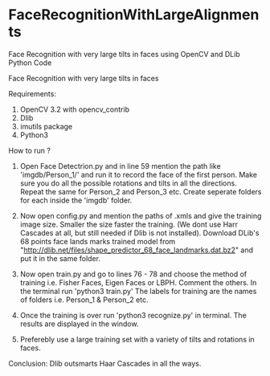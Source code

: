 # FaceRecognitionWithLargeAlignments
Face Recognition with very large tilts in faces using OpenCV and DLib Python Code

Face Recognition with very large tilts in faces 

Requirements:

1. OpenCV 3.2 with opencv_contrib
2. Dlib
3. imutils package
4. Python3

How to run ?

1. Open Face Detectrion.py and in line 59 mention the path like 'imgdb/Person_1/' and run it to record the face of the first person. 
Make sure you do all the possible rotations and tilts in all the directions.
Repeat the same for Person_2 and Person_3 etc. Create seperate folders for each inside the 'imgdb' folder.

2. Now open config.py and mention the paths of .xmls and give the training image size. Smaller the size faster the training. (We dont use Harr Cascades at all, but still needed if Dlib is not installed). Download DLib's 68 points face lands marks trained model from "http://dlib.net/files/shape_predictor_68_face_landmarks.dat.bz2" and put it in the same folder.

3. Now open train.py and go to lines 76 - 78 and choose the method of training i.e. Fisher Faces, Eigen Faces or LBPH. Comment the others. 
In the terminal run 'python3 train.py'
The labels for training are the names of folders i.e. Person_1 & Person_2 etc.

4. Once the training is over run 'python3 recognize.py' in terminal.
The results are displayed in the window.

5. Preferebly use a large training set with a variety of tilts and rotations in faces.

Conclusion: Dlib outsmarts Haar Cascades in all the ways.


